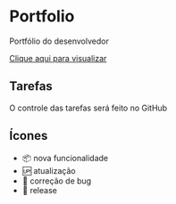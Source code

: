 # Portfolio

Portfólio do desenvolvedor

[Clique aqui para visualizar](https://leonardosaes.github.io/Portfolio/)

## Tarefas

O controle das tarefas será feito no GitHub

## Ícones

- :package: nova funcionalidade
- :up: atualização 
- :cricket: correção de bug
- :checkered_flag: release
